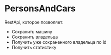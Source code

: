 # PersonsAndCars

RestApi, которое позволяет: 
* Сохранить машину 
* Сохранить владельца
* Получить уже сохраненного владельца по id
* Получить статистику
